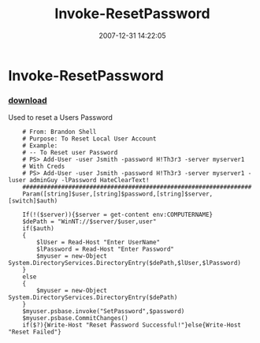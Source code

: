 ﻿---
pid:            88
parent:         0
children:       
poster:         BSonPosh
title:          Invoke-ResetPassword
date:           2007-12-31 14:22:05
description:    Used to reset a Users Password
format:         posh
---

# Invoke-ResetPassword

### [download](88.ps1)  

Used to reset a Users Password

```posh
    # From: Brandon Shell
    # Purpose: To Reset Local User Account
    # Example:
    # -- To Reset user Password
    # PS> Add-User -user Jsmith -password H!Th3r3 -server myserver1
    # With Creds
    # PS> Add-User -user Jsmith -password H!Th3r3 -server myserver1 -luser adminGuy -lPassword HateClearText!
    #################################################################
    Param([string]$user,[string]$password,[string]$server,[switch]$auth)
    
    If(!($server)){$server = get-content env:COMPUTERNAME}
    $dePath = "WinNT://$server/$user,user"
    if($auth)
    {
        $lUser = Read-Host "Enter UserName"
        $lPassword = Read-Host "Enter Password"
        $myuser = new-Object System.DirectoryServices.DirectoryEntry($dePath,$lUser,$lPassword)
    }
    else
    {
        $myuser = new-Object System.DirectoryServices.DirectoryEntry($dePath)
    }
    $myuser.psbase.invoke("SetPassword",$password)
    $myuser.psbase.CommitChanges()
    if($?){Write-Host "Reset Password Successful!"}else{Write-Host "Reset Failed"}

```
